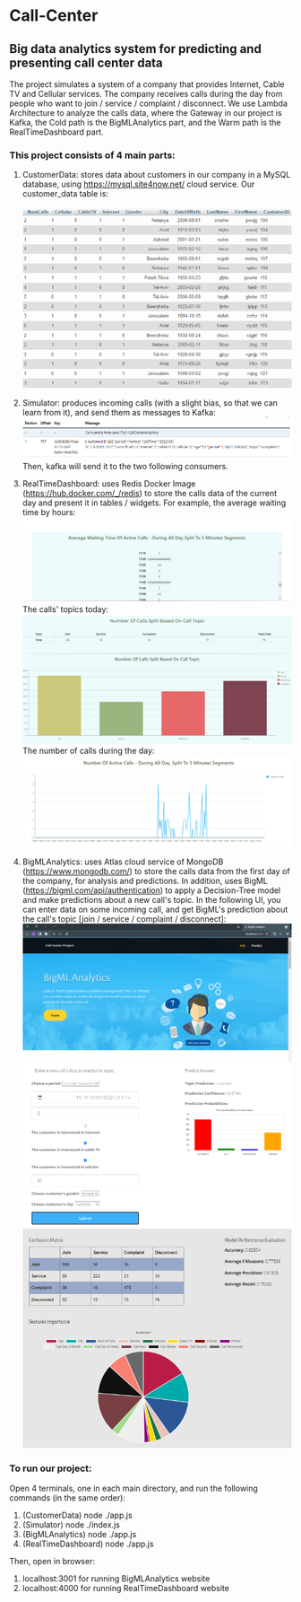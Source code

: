 # Call-Center
## Big data analytics system for predicting and presenting call center data

The project simulates a system of a company that provides Internet, Cable TV and Cellular services.
The company receives calls during the day from people who want to join / service / complaint / disconnect.
We use Lambda Architecture to analyze the calls data, where the Gateway in our project is Kafka, the Cold path is the BigMLAnalytics part, and the Warm path is the RealTimeDashboard part.

### This project consists of 4 main parts:

1. CustomerData: stores data about customers in our company in a MySQL database, using https://mysql.site4now.net/ cloud service. 
   Our customer_data table is:
   
   ![](https://github.com/HilaShoshan/Call-Center/blob/main/readme_images/mysql.png)
   
2. Simulator: produces incoming calls (with a slight bias, so that we can learn from it), and send them as messages to Kafka:
   ![](https://github.com/HilaShoshan/Call-Center/blob/main/readme_images/kafka-massage.png)
   Then, kafka will send it to the two following consumers. 

3. RealTimeDashboard: uses Redis Docker Image (https://hub.docker.com/_/redis) to store the calls data of the current day and present it in tables / widgets.
   For example, the average waiting time by hours:
   ![](https://github.com/HilaShoshan/Call-Center/blob/main/readme_images/dashboard-waitingavg.png)
   The calls' topics today:
   ![](https://github.com/HilaShoshan/Call-Center/blob/main/readme_images/dashboard-topics.png)
   The number of calls during the day:
   ![](https://github.com/HilaShoshan/Call-Center/blob/main/readme_images/dashboard-numtopics.png)
   
4. BigMLAnalytics: uses Atlas cloud service of MongoDB (https://www.mongodb.com/) to store the calls data from the first day of the company, for analysis and predictions. 
   In addition, uses BigML (https://bigml.com/api/authentication) to apply a Decision-Tree model and make predictions about a new call's topic. 
   In the following UI, you can enter data on some incoming call, and get BigML's prediction about the call's topic [join / service / complaint / disconnect]:
   ![](https://github.com/HilaShoshan/Call-Center/blob/main/readme_images/bigml-home.png)
   ![](https://github.com/HilaShoshan/Call-Center/blob/main/readme_images/bigml-predict.png)
   ![](https://github.com/HilaShoshan/Call-Center/blob/main/readme_images/bigml-modelinfo.png)
   

### To run our project:
Open 4 terminals, one in each main directory, and run the following commands (in the same order):

1) (CustomerData) node ./app.js
2) (Simulator) node ./index.js
3) (BigMLAnalytics) node ./app.js
4) (RealTimeDashboard) node ./app.js

Then, open in browser:
1) localhost:3001 for running BigMLAnalytics website
2) localhost:4000 for running RealTimeDashboard website
